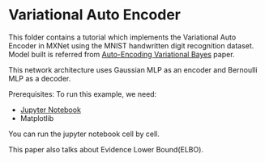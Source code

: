 Variational Auto Encoder
========================

This folder contains a tutorial which implements the Variational Auto Encoder in MXNet using the MNIST handwritten digit
recognition dataset. Model built is referred from [Auto-Encoding Variational Bayes](https://arxiv.org/abs/1312.6114/)
paper.

This network architecture uses Gaussian MLP as an encoder and Bernoulli MLP as a decoder.

Prerequisites:
To run this example, we need:
- [Jupyter Notebook](http://jupyter.org/index.html)
- Matplotlib

You can run the jupyter notebook cell by cell.

This paper also talks about Evidence Lower Bound(ELBO).

